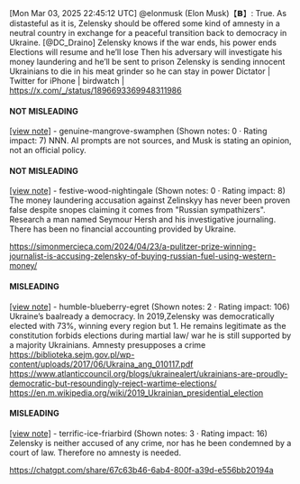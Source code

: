 [Mon Mar 03, 2025 22:45:12 UTC] @elonmusk (Elon Musk)【𝗕】: True.  As distasteful as it is, Zelensky should be offered some kind of amnesty in a neutral country in exchange for a peaceful transition back to democracy in Ukraine. [@DC_Draino] Zelensky knows if the war ends, his power ends Elections will resume and he’ll lose Then his adversary will investigate his money laundering and he’ll be sent to prison Zelensky is sending innocent Ukrainians to die in his meat grinder so he can stay in power Dictator | Twitter for iPhone | birdwatch | https://x.com/_/status/1896693369948311986

#### NOT MISLEADING

[[view note]](https://x.com/i/birdwatch/n/1896713885882667185) - genuine-mangrove-swamphen (Shown notes: 0 · Rating impact: 7)
NNN.  AI prompts are not sources, and Musk is stating an opinion, not an official policy.

#### NOT MISLEADING

[[view note]](https://x.com/i/birdwatch/n/1896717198028312918) - festive-wood-nightingale (Shown notes: 0 · Rating impact: 8)
The money laundering accusation against Zelinskyy has never been proven false despite snopes claiming it comes from "Russian sympathizers". Research a man named Seymour Hersh and his investigative journaling. There has been no financial accounting provided by Ukraine.

https://simonmercieca.com/2024/04/23/a-pulitzer-prize-winning-journalist-is-accusing-zelensky-of-buying-russian-fuel-using-western-money/

#### MISLEADING

[[view note]](https://x.com/i/birdwatch/n/1896725771663585527) - humble-blueberry-egret (Shown notes: 2 · Rating impact: 106)
Ukraine’s baalready a democracy. In 2019,Zelensky was democratically elected with 73%, winning every region but 1. He remains legitimate as the constitution forbids elections during martial law/ war he is still supported by a majority Ukrainians. Amnesty presupposes a crime https://biblioteka.sejm.gov.pl/wp-content/uploads/2017/06/Ukraina_ang_010117.pdf
https://www.atlanticcouncil.org/blogs/ukrainealert/ukrainians-are-proudly-democratic-but-resoundingly-reject-wartime-elections/
https://en.m.wikipedia.org/wiki/2019_Ukrainian_presidential_election

#### MISLEADING

[[view note]](https://x.com/i/birdwatch/n/1896704521390240230) - terrific-ice-friarbird (Shown notes: 3 · Rating impact: 16)
Zelensky is neither accused of any crime, nor has he been condemned by a court of law. Therefore no amnesty is needed.

https://chatgpt.com/share/67c63b46-6ab4-800f-a39d-e556bb20194a
